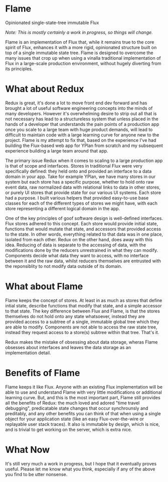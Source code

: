 Flame
=====================

Opinionated single-state-tree immutable Flux

_Note: This is mostly certainly a work in progress, so things will change._

Flame is an implementation of Flux that, while it remains true to the core spirit of Flux, enhances it with a more rigid, opinionated structure built on top of a single immutable state tree. Flame is designed to overcome the many issues that crop up when using a vinalla traditional implementation of Flux in a large-scale production environment, without hugely diverting from its principles.

# What about Redux
Redux is great, it's done a lot to move front end dev forward and has brought a lot of useful software engineering concepts into the minds of many developers. However it's overwhelming desire to strip out all that is not necessary has lead to a structureless system that unless placed in the hands of a developer that understands the pain points of a production app once you scale to a large team with huge product demands, will lead to difficult to maintain code with a large learning curve for anyone new to the project. Flame is my attempt to fix that, based on the experience I've had building the Flux-based web app for YPlan from scratch and my subsequent experience building a large team around that app.

The primary issue Redux when it comes to scaling to a large production app is that of scope and interfaces. Stores in traditional Flux were very specifically defined: they held onto and provided an interface to a data domain in your app. Take for example YPlan, we have many stores in our system but each store has a specific purpose, whether to hold onto raw event data, raw normalized data with relational links to data in other stores, or purely UI stores that provide state for our various UI systems. Each store had a purpose. I built various helpers that provided easy-to-use base classes for each of the different types of stores we might have, with each store representing a different logical domain in the app.

One of the key principles of goof software design is well-defined interfaces. Flux stores adhered to this concept. Each store would provide initial state, functions that would mutate that state, and accessors that provided access to the state. In other words, everything related to that data was in one place, isolated from each other. Redux on the other hand, does away with this idea. Reducing of data is separate to the accessing of data, with the modifications done by the reducers unrestrained in what they can modify. Components decide what data they want to access, with no interface between it and the raw data, whilst reducers themselves are entrusted with the reponsiblity to not modify data outside of its domain.

# What about Flame
Flame keeps the concept of stores. At least in as much as stores that define intial state, describe functions that modify that state, and a simple accessor to that state. The key difference between Flux and Flame, is that the stores themselves do not hold onto any state whatsoever, instead they are provided access to a subtree of a single, immutable global tree which they are able to modify. Components are not able to access the raw state tree, instead they request access to a store(s) subtree within that tree. That's it.

Redux makes the mistake of obsessing about data storage, wheras Flame obsesses about interfaces and leaves the data storage as an implementation detail.

# Benefits of Flame
Flame keeps it like Flux. Anyone with an existing Flux implementation will be able to use and understand Flame with very little modifications or additional learning curve. But, and this is the most important part, Flame still provides all the benefits of Redux: the much loved and adored "time travel debugging", predicatable state changes that occur synchrounsly and preditably, and any other benefits you can think of that when using a single object for your application state (like an easy Flux-over-the-wire or replayable user stack traces). It also is immutable by design, which is nice, and is trivial to get working on the server, which is extra nice.

# What Now
It's still very much a work in progress, but I hope that it eventually proves useful. Please let me know what you think, especially if any of the above you find to be utter nonsense.
